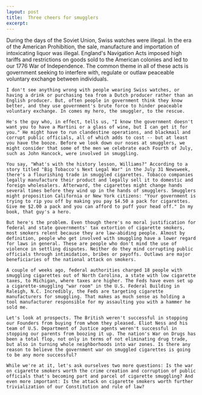 ```yaml
---
layout: post
title:  Three cheers for smugglers
excerpt:
---
```



            
    
            
During the days of the Soviet Union, Swiss watches were illegal. In the era of the American Prohibition, the sale, manufacture and importation of intoxicating liquor was illegal. England's Navigation Acts imposed high tariffs and restrictions on goods sold to the American colonies and led to our 1776 War of Independence. The common theme in all of these acts is government seeking to interfere with, regulate or outlaw peaceable voluntary exchange between individuals.

	I don't see anything wrong with people wearing Swiss watches, or having a drink or purchasing tea from a Dutch producer rather than an English producer. But, often people in government think they know better, and they use government's brute force to hinder peaceable voluntary exchange. In comes my hero, the smuggler, to the rescue. 

	He's the guy who, in effect, tells us, "I know the government doesn't want you to have a Martini or a glass of wine, but I can get it for you." He might have to run clandestine operations, and blackmail and corrupt public officials, all of which adds to cost -- but at least you have the booze. Before we look down our noses at smugglers, we might consider that some of the men we celebrate each Fourth of July, such as John Hancock, were involved in smuggling.

	You say, "What's with the history lesson, Williams?" According to a story titled "Big Tobacco's Next Legal War" in the July 31 Newsweek, there's a flourishing trade in smuggled cigarettes. Tobacco companies legally manufacture their product and legally sell it to domestic and foreign wholesalers. Afterward, the cigarettes might change hands several times before they wind up in the hands of smugglers. Smugglers might proposition California or New York citizens: "Your government is trying to rip you off by making you pay $4.50 a pack for cigarettes. Give me $2.00 a pack and you can afford to puff your head off." In my book, that guy's a hero.

	But here's the problem. Even though there's no moral justification for federal and state governments' tax extortion of cigarette smokers, most smokers relent because they are law-abiding people. Almost by definition, people who get involved with smuggling have a lower regard for laws in general. These are people who don't mind the use of violence in settling disputes. Neither do they mind corrupting public officials through intimidation, bribes or payoffs. Outlaws are major beneficiaries of the national attack on smokers.

	A couple of weeks ago, federal authorities charged 18 people with smuggling cigarettes out of North Carolina, a state with low cigarette taxes, to Michigan, where taxes are higher. The Feds have even set up a cigarette-smuggling "war room" in the U.S. Federal Building in Raleigh, N.C. Incredibly, the Feds are targeting cigarette manufacturers for smuggling. That makes as much sense as holding a tool manufacturer responsible for my assaulting you with a hammer he sold me.

	Let's look at prospects. The British weren't successful in stopping our Founders from buying from whom they pleased. Eliot Ness and his team of U.S. Department of Justice agents weren't successful in stopping our parents from boozing it up. The nation's War on Drugs has been a total flop, not only in terms of not eliminating drug trade, but also in turning whole neighborhoods into war zones. Is there any reason to believe the government war on smuggled cigarettes is going to be any more successful? 

	While we're at it, let's ask ourselves two more questions: Is the war on cigarette smokers worth the crime creation and corruption of public officials that's becoming part and parcel of cigarette smuggling? And even more important: Is the attack on cigarette smokers worth further trivialization of our Constitution and rule of law? 
        
